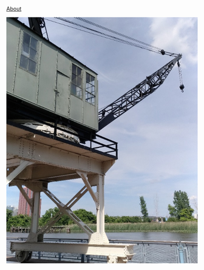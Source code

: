 [About](https://fourfeetfoul.github.io/about)

![Where might this be?](/Images/Crane_Small_Cropped.jpg)
